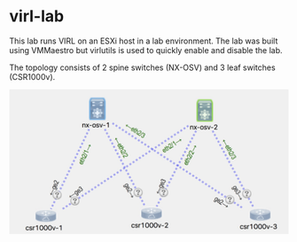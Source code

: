 # virl-lab

This lab runs VIRL on an ESXi host in a lab environment. The lab was built using VMMaestro but virlutils is used to quickly enable and disable the lab. 

The topology consists of 2 spine switches (NX-OSV) and 3 leaf switches (CSR1000v). 

![alt text](https://github.com/ssletner/virl-lab/blob/master/virl-lab-leaf-spine.jpg "Lab Topology")
